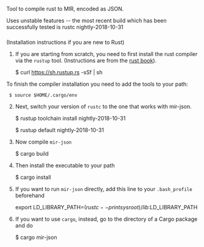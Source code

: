 Tool to compile rust to MIR, encoded as JSON.

Uses unstable features -- the most recent build which has been
successfully tested is rustc nightly-2018-10-31

#####

(Installation instructions if you are new to Rust)

1. If you are starting from scratch, you need to first install the rust
compiler via the `rustup` tool. (Instructions are from the [rust
book](https://doc.rust-lang.org/book/2018-edition/ch01-01-installation.html)).

     $ curl https://sh.rustup.rs -sSf | sh

To finish the compiler installation you need to add the tools to your path:

     $ source $HOME/.cargo/env

2. Next, switch your version of `rustc` to the one that works with mir-json.

     $ rustup toolchain install nightly-2018-10-31

     $ rustup default nightly-2018-10-31

3. Now compile `mir-json`

     $ cargo build

4. Then install the executable to your path

     $ cargo install

5. If you want to run `mir-json` directly, add this line to your
`.bash_profile` beforehand

     export LD_LIBRARY_PATH=$(rustc --print sysroot)/lib:$LD_LIBRARY_PATH

6. If you want to use `cargo`, instead, go to the directory of a Cargo
package and do

     $ cargo mir-json

